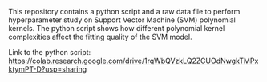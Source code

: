 This repository contains a python script and a raw data file to perform hyperparameter study on Support Vector Machine (SVM) polynomial kernels. The python script shows how different polynomial
kernel complexities affect the fitting quality of the SVM model.

Link to the python script: https://colab.research.google.com/drive/1rqWbQVzkLQ2ZCUOdNwgkTMPxktymPT-D?usp=sharing
